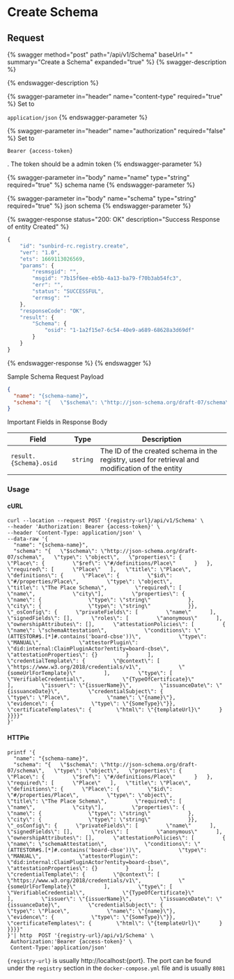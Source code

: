 # Create Schema

## Request

{% swagger method="post" path="/api/v1/Schema" baseUrl=" " summary="Create a Schema" expanded="true" %}
{% swagger-description %}

{% endswagger-description %}

{% swagger-parameter in="header" name="content-type" required="true" %}
Set to 

`application/json`
{% endswagger-parameter %}

{% swagger-parameter in="header" name="authorization" required="false" %}
Set to 

`Bearer {access-token}`

 . The token should be a admin token
{% endswagger-parameter %}

{% swagger-parameter in="body" name="name" type="string" required="true" %}
schema name
{% endswagger-parameter %}

{% swagger-parameter in="body" name="schema" type="string" required="true" %}
json schema
{% endswagger-parameter %}

{% swagger-response status="200: OK" description="Success Response of entity Created" %}
```javascript
{
    "id": "sunbird-rc.registry.create",
    "ver": "1.0",
    "ets": 1669113026569,
    "params": {
        "resmsgid": "",
        "msgid": "7b15f6ee-eb5b-4a13-ba79-f70b3ab54fc3",
        "err": "",
        "status": "SUCCESSFUL",
        "errmsg": ""
    },
    "responseCode": "OK",
    "result": {
        "Schema": {
            "osid": "1-1a2f15e7-6c54-40e9-a689-68628a3d69df"
        }
    }
}
```
{% endswagger-response %}
{% endswagger %}

Sample Schema Request Payload

```json
{
  "name": "{schema-name}",
  "schema": "{   \"$schema\": \"http://json-schema.org/draft-07/schema\",   \"type\": \"object\",   \"properties\": {      \"Place\": {         \"$ref\": \"#/definitions/Place\"      }   },   \"required\": [      \"Place\"   ],   \"title\": \"Place\",   \"definitions\": {      \"Place\": {         \"$id\": \"#/properties/Place\",         \"type\": \"object\",         \"title\": \"The Place Schema\",         \"required\": [            \"name\",            \"city\"],         \"properties\": {            \"name\": {               \"type\": \"string\"            },            \"city\": {               \"type\": \"string\"            }},   \"_osConfig\": {      \"privateFields\": [         \"name\"      ],      \"signedFields\": [],      \"roles\": [         \"anonymous\"      ],      \"ownershipAttributes\": [],      \"attestationPolicies\": [         {            \"name\": \"schemaAttestation\",            \"conditions\": \"(ATTESTOR#$.[*]#.contains('board-cbse'))\",            \"type\": \"MANUAL\",            \"attestorPlugin\": \"did:internal:ClaimPluginActor?entity=board-cbse\",            \"attestationProperties\": {}         }      ],      \"credentialTemplate\": {         \"@context\": [            \"https://www.w3.org/2018/credentials/v1\",            \"{someUrlForTemplate}\"         ],         \"type\": [            \"VerifiableCredential\",            \"{TypeOfCertificate}\"         ],         \"issuer\": \"{issuerName}\",         \"issuanceDate\": \"{issuanceDate}\",         \"credentialSubject\": {            \"type\": \"Place\",            \"name\": \"{name}\"},         \"evidence\": {            \"type\": \"{SomeType}\"}},      \"certificateTemplates\": {        \"html\": \"{templateUrl}\"      }   }}}}"
}
```

Important Fields in Response Body

| Field                  | Type     | Description                                                                                     |
| ---------------------- | -------- | ----------------------------------------------------------------------------------------------- |
| `result.{Schema}.osid` | `string` | The ID of the created schema in the registry, used for retrieval and modification of the entity |

### Usage

#### cURL

```shell
curl --location --request POST '{registry-url}/api/v1/Schema' \
--header 'Authorization: Bearer {access-token}' \
--header 'Content-Type: application/json' \
--data-raw '{
  "name": "{schema-name}",
  "schema": "{   \"$schema\": \"http://json-schema.org/draft-07/schema\",   \"type\": \"object\",   \"properties\": {      \"Place\": {         \"$ref\": \"#/definitions/Place\"      }   },   \"required\": [      \"Place\"   ],   \"title\": \"Place\",   \"definitions\": {      \"Place\": {         \"$id\": \"#/properties/Place\",         \"type\": \"object\",         \"title\": \"The Place Schema\",         \"required\": [            \"name\",            \"city\"],         \"properties\": {            \"name\": {               \"type\": \"string\"            },            \"city\": {               \"type\": \"string\"            }},   \"_osConfig\": {      \"privateFields\": [         \"name\"      ],      \"signedFields\": [],      \"roles\": [         \"anonymous\"      ],      \"ownershipAttributes\": [],      \"attestationPolicies\": [         {            \"name\": \"schemaAttestation\",            \"conditions\": \"(ATTESTOR#$.[*]#.contains('board-cbse'))\",            \"type\": \"MANUAL\",            \"attestorPlugin\": \"did:internal:ClaimPluginActor?entity=board-cbse\",            \"attestationProperties\": {}         }      ],      \"credentialTemplate\": {         \"@context\": [            \"https://www.w3.org/2018/credentials/v1\",            \"{someUrlForTemplate}\"         ],         \"type\": [            \"VerifiableCredential\",            \"{TypeOfCertificate}\"         ],         \"issuer\": \"{issuerName}\",         \"issuanceDate\": \"{issuanceDate}\",         \"credentialSubject\": {            \"type\": \"Place\",            \"name\": \"{name}\"},         \"evidence\": {            \"type\": \"{SomeType}\"}},      \"certificateTemplates\": {        \"html\": \"{templateUrl}\"      }   }}}}"
}'
```

#### HTTPie

```
printf '{
  "name": "{schema-name}",
  "schema": "{   \"$schema\": \"http://json-schema.org/draft-07/schema\",   \"type\": \"object\",   \"properties\": {      \"Place\": {         \"$ref\": \"#/definitions/Place\"      }   },   \"required\": [      \"Place\"   ],   \"title\": \"Place\",   \"definitions\": {      \"Place\": {         \"$id\": \"#/properties/Place\",         \"type\": \"object\",         \"title\": \"The Place Schema\",         \"required\": [            \"name\",            \"city\"],         \"properties\": {            \"name\": {               \"type\": \"string\"            },            \"city\": {               \"type\": \"string\"            }},   \"_osConfig\": {      \"privateFields\": [         \"name\"      ],      \"signedFields\": [],      \"roles\": [         \"anonymous\"      ],      \"ownershipAttributes\": [],      \"attestationPolicies\": [         {            \"name\": \"schemaAttestation\",            \"conditions\": \"(ATTESTOR#$.[*]#.contains('board-cbse'))\",            \"type\": \"MANUAL\",            \"attestorPlugin\": \"did:internal:ClaimPluginActor?entity=board-cbse\",            \"attestationProperties\": {}         }      ],      \"credentialTemplate\": {         \"@context\": [            \"https://www.w3.org/2018/credentials/v1\",            \"{someUrlForTemplate}\"         ],         \"type\": [            \"VerifiableCredential\",            \"{TypeOfCertificate}\"         ],         \"issuer\": \"{issuerName}\",         \"issuanceDate\": \"{issuanceDate}\",         \"credentialSubject\": {            \"type\": \"Place\",            \"name\": \"{name}\"},         \"evidence\": {            \"type\": \"{SomeType}\"}},      \"certificateTemplates\": {        \"html\": \"{templateUrl}\"      }   }}}}"
}'| http  POST '{registry-url}/api/v1/Schema' \
 Authorization:'Bearer {access-token}' \
 Content-Type:'application/json'
```

`{registry-url}` is usually http://localhost:{port}. The port can be found under the `registry` section in the `docker-compose.yml` file and is usually `8081`
